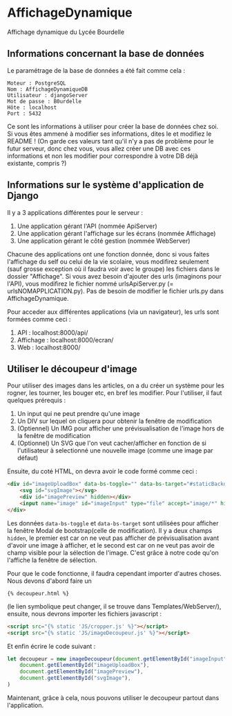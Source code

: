 # AffichageDynamique
Affichage dynamique du Lycée Bourdelle

## Informations concernant la base de données
Le paramétrage de la base de données a été fait comme cela :
```
Moteur : PostgreSQL
Nom : AffichageDynamiqueDB
Utilisateur : djangoServer
Mot de passe : B0urdelle
Hôte : localhost
Port : 5432
```
Ce sont les informations à utiliser pour créer la base de données chez soi. Si vous êtes ammené à modifier ses informations, dites le et modifiez le README ! (On garde ces valeurs tant qu'il n'y a pas de problème pour le futur serveur, donc chez vous, vous allez créer une DB avec ces informations et non les modifier pour correspondre à votre DB déjà existante, compris ?)

## Informations sur le système d'application de Django
Il y a 3 applications différentes pour le serveur :
1) Une application gérant l'API (nommée ApiServer)
2) Une application gérant l'affichage sur les écrans (nommée Affichage)
3) Une application gérant le côté gestion (nommée WebServer)

Chacune des applications ont une fonction donnée, donc si vous faites l'affichage du self ou celui de la vie scolaire, vous modifirez seulement (sauf grosse exception où il faudra voir avec le groupe) les fichiers dans le dossier "Affichage". Si vous avez besoin d'ajouter des urls (imaginons pour l'API), vous modifirez le fichier nommé urlsApiServer.py (= urlsNOMAPPLICATION.py). Pas de besoin de modifier le fichier urls.py dans AffichageDynamique.

Pour acceder aux différentes applications (via un navigateur), les urls sont formées comme ceci :
1) API : localhost:8000/api/
2) Affichage : localhost:8000/ecran/
3) Web : localhost:8000/

## Utiliser le découpeur d'image
Pour utiliser des images dans les articles, on a du créer un système pour les rogner, les tourner, les bouger etc, en bref les modifier. Pour l'utiliser, il faut quelques prérequis :
1) Un input qui ne peut prendre qu'une image
2) Un DIV sur lequel on cliquera pour obtenir la fenêtre de modification
3) (Optiennel) Un IMG pour afficher une prévisualisation de l'image hors de la fenêtre de modification
4) (Optionnel) Un SVG que l'on veut cacher/afficher en fonction de si l'utilisateur à selectionné une nouvelle image (comme une image par défaut)

Ensuite, du coté HTML, on devra avoir le code formé comme ceci :
```html
<div id="imageUploadBox" data-bs-toggle="" data-bs-target="#staticBackdrop">
    <svg id="svgImage"></svg>
    <div id="imagePreview" hidden></div>
    <input name="image" id="imageInput" type="file" accept="image/*" hidden>
</div>
```
Les données `data-bs-toggle` et `data-bs-target` sont utilisées pour afficher la fenêtre Modal de bootstrap(celle de modification). Il y a deux champs `hidden`, le premier est car on ne veut pas afficher de prévisualisation avant d'avoir une image à afficher, et le second est car on ne veut pas avoir de champ visible pour la sélection de l'image. C'est grâce à notre code qu'on l'affiche la fenêtre de sélection.

Pour que le code fonctionne, il faudra cependant importer d'autres choses. Nous devons d'abord faire un 
```django
{% decoupeur.html %}
``` 
(le lien symbolique peut changer, il se trouve dans Templates/WebServer/), ensuite, nous devrons importer les fichiers javascript :
```html
<script src="{% static 'JS/cropper.js' %}"></script>
<script src="{% static 'JS/imageDecoupeur.js' %}"></script>
```
Et enfin écrire le code suivant :
```javascript
let decoupeur = new imageDecoupeur(document.getElementById("imageInput"), 
    document.getElementById("imageUploadBox"),
    document.getElementById("imagePreview"),
    document.getElementById("svgImage"),
)
```

Maintenant, grâce à cela, nous pouvons utiliser le decoupeur partout dans l'application.